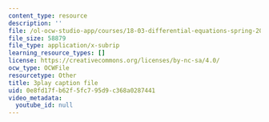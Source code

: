 ```yaml
---
content_type: resource
description: ''
file: /ol-ocw-studio-app/courses/18-03-differential-equations-spring-2010/0e8fd17fb62f5fc795d9c368a0287441_tVzaX9u6YAE.vtt
file_size: 58879
file_type: application/x-subrip
learning_resource_types: []
license: https://creativecommons.org/licenses/by-nc-sa/4.0/
ocw_type: OCWFile
resourcetype: Other
title: 3play caption file
uid: 0e8fd17f-b62f-5fc7-95d9-c368a0287441
video_metadata:
  youtube_id: null
---
```

